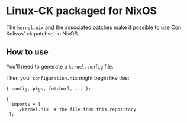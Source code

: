 # Linux-CK packaged for NixOS

The `kernel.nix` and the associated patches make it possible to use Con Kolivas' ck patchset in NixOS.

## How to use

You'll need to generate a `kernel.config` file.

Then your `configuration.nix` might begin like this:

```
{ config, pkgs, fetchurl, ... }:

{
  imports = [
    ./kernel.nix  # the file from this repository
 ];

```

